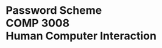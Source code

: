 Password Scheme
<br />COMP 3008
<br />Human Computer Interaction
==================================
